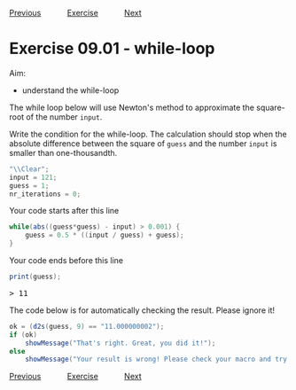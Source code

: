 [Previous](./ans08-04.md) &nbsp;&nbsp;&nbsp;&nbsp;&nbsp;&nbsp;&nbsp;&nbsp;&nbsp;&nbsp;     [Exercise](../ex/ex09-01.md) &nbsp;&nbsp;&nbsp;&nbsp;&nbsp;&nbsp;&nbsp;&nbsp;&nbsp;&nbsp; [Next](./ans09-02.md)
# Exercise 09.01 - while-loop

Aim: 
- understand the while-loop

The while loop below will use Newton's method to approximate the 
square-root of the number ``input``. 

Write the condition for the while-loop. The calculation should stop
when the absolute  difference between the square of ``guess`` and the
number ``input`` is smaller than one-thousandth.

```java
"\\Clear";
input = 121;
guess = 1;
nr_iterations = 0;
```
Your code starts after this line 
```java
while(abs((guess*guess) - input) > 0.001) {
	guess = 0.5 * ((input / guess) + guess);
}
```
Your code ends before this line 
```java
print(guess);

```
<pre>
> 11
</pre>
The code below is for automatically checking the result. Please ignore it! 
```java
ok = (d2s(guess, 9) == "11.000000002");
if (ok)
	showMessage("That's right. Great, you did it!");
else 
	showMessage("Your result is wrong! Please check your macro and try again!");
```

[Previous](./ans08-04.md) &nbsp;&nbsp;&nbsp;&nbsp;&nbsp;&nbsp;&nbsp;&nbsp;&nbsp;&nbsp;     [Exercise](../ex/ex09-01.md) &nbsp;&nbsp;&nbsp;&nbsp;&nbsp;&nbsp;&nbsp;&nbsp;&nbsp;&nbsp; [Next](./ans09-02.md)
